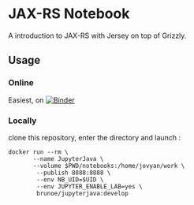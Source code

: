 # JAX-RS Notebook

A introduction to JAX-RS with Jersey on top of Grizzly.

## Usage

### Online

Easiest, on [![Binder](https://mybinder.org/badge_logo.svg)](https://mybinder.org/v2/gh/ebpro/javanotebook-jaxrs/feature/experimental?urlpath=lab&filepath=%2Fnotebooks)

### Locally

clone this repository, enter the directory and launch :

```shell
docker run --rm \
       --name JupyterJava \
       --volume $PWD/notebooks:/home/jovyan/work \
        --publish 8888:8888 \
        --env NB_UID=$UID \
        --env JUPYTER_ENABLE_LAB=yes \
        brunoe/jupyterjava:develop
```
